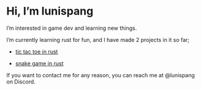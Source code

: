 # Hi, I’m lunispang

I’m interested in game dev and learning new things.

I’m currently learning rust for fun, and I have made 2 projects in it so far;

- [tic tac toe in rust](https://github.com/lunispang/tic-tac-toe-rust)
  
- [snake game in rust](https://github.com/lunispang/rusty-snake)

If you want to contact me for any reason, you can reach me at @lunispang on Discord.

